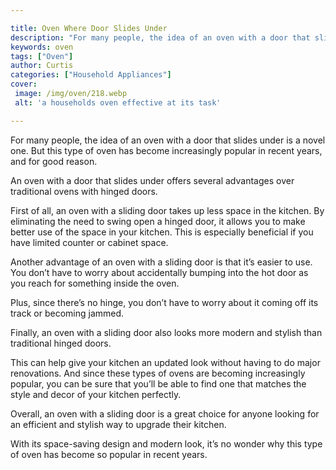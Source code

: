 ```yaml
---

title: Oven Where Door Slides Under
description: "For many people, the idea of an oven with a door that slides under is a novel one. But this type of oven has become increasingly p...find out now"
keywords: oven
tags: ["Oven"]
author: Curtis
categories: ["Household Appliances"]
cover: 
 image: /img/oven/218.webp
 alt: 'a households oven effective at its task'

---
```


For many people, the idea of an oven with a door that slides under is a novel one. But this type of oven has become increasingly popular in recent years, and for good reason. 

An oven with a door that slides under offers several advantages over traditional ovens with hinged doors. 

First of all, an oven with a sliding door takes up less space in the kitchen. By eliminating the need to swing open a hinged door, it allows you to make better use of the space in your kitchen. This is especially beneficial if you have limited counter or cabinet space. 

Another advantage of an oven with a sliding door is that it’s easier to use. You don’t have to worry about accidentally bumping into the hot door as you reach for something inside the oven. 

Plus, since there’s no hinge, you don’t have to worry about it coming off its track or becoming jammed. 

Finally, an oven with a sliding door also looks more modern and stylish than traditional hinged doors. 

This can help give your kitchen an updated look without having to do major renovations. And since these types of ovens are becoming increasingly popular, you can be sure that you’ll be able to find one that matches the style and decor of your kitchen perfectly. 

Overall, an oven with a sliding door is a great choice for anyone looking for an efficient and stylish way to upgrade their kitchen. 

With its space-saving design and modern look, it’s no wonder why this type of oven has become so popular in recent years.
